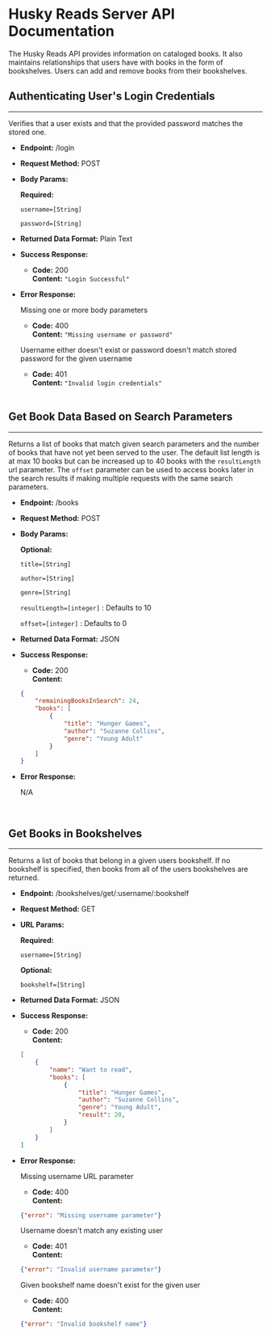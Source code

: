 # Husky Reads Server API Documentation
The Husky Reads API provides information on cataloged books. It also maintains relationships that users have with books in the form of bookshelves. Users can add and remove books from their bookshelves.

## Authenticating User's Login Credentials
---
Verifies that a user exists and that the provided password matches the stored one.
* **Endpoint:** /login

* **Request Method:** POST

* **Body Params:**

    **Required:**
    
    `username=[String]`

    `password=[String]`

* **Returned Data Format:** Plain Text

* **Success Response:**

    * **Code:** 200 </br>
    **Content:** `"Login Successful"`

* **Error Response:**

    Missing one or more body parameters

    * **Code:** 400 </br>
    **Content:** `"Missing username or password"`

    Username either doesn't exist or password doesn't match stored password for the given username

    * **Code:** 401 </br>
    **Content:** `"Invalid login credentials"`

    </br>

## Get Book Data Based on Search Parameters
---
Returns a list of books that match given search parameters and the number of books that have not yet been served to the user. The default list length is at max 10 books but can be increased up to 40 books with the `resultLength` url parameter. The `offset` parameter can be used to access books later in the search results if making multiple requests with the same search parameters.
* **Endpoint:** /books

* **Request Method:** POST

* **Body Params:**

    **Optional:**
    
    `title=[String]`

    `author=[String]`

    `genre=[String]`

    `resultLength=[integer]` : Defaults to 10

    `offset=[integer]` : Defaults to 0

* **Returned Data Format:** JSON

* **Success Response:**

    * **Code:** 200 </br>
    **Content:**

    ```JSON
    {
        "remainingBooksInSearch": 24,
        "books": [
            {   
                "title": "Hunger Games",
                "author": "Suzanne Collins",
                "genre": "Young Adult"
            }
        ]
    }
    ```

* **Error Response:**

    N/A

    </br>

## Get Books in Bookshelves
---
Returns a list of books that belong in a given users bookshelf. If no bookshelf is specified, then books from all of the users bookshelves are returned.
* **Endpoint:** /bookshelves/get/:username/:bookshelf

* **Request Method:** GET

* **URL Params:**

    **Required:**
    
    `username=[String]`

    **Optional:**

    `bookshelf=[String]`

* **Returned Data Format:** JSON

* **Success Response:**

    * **Code:** 200 </br>
    **Content:** 

    ```JSON
    [
        {
            "name": "Want to read",
            "books": [
                {   
                    "title": "Hunger Games",
                    "author": "Suzanne Collins",
                    "genre": "Young Adult",
                    "result": 20,
                }
            ]
        }
    ]
    ```

* **Error Response:**

    Missing username URL parameter

    * **Code:** 400 </br>
    **Content:** 

    ```JSON 
    {"error": "Missing username parameter"}
    ```

    Username doesn't match any existing user

    * **Code:** 401 </br>
    **Content:** 

    ```JSON 
    {"error": "Invalid username parameter"}
    ```

    Given bookshelf name doesn't exist for the given user

    * **Code:** 400 </br>
    **Content:** 

    ```JSON 
    {"error": "Invalid bookshelf name"}
    ```

    </br>